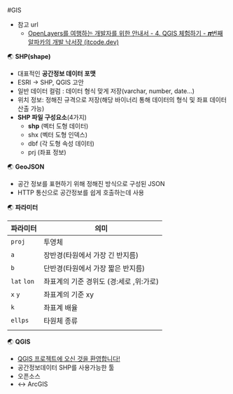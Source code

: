 #GIS 
- 참고 url
	- [OpenLayers를 여행하는 개발자를 위한 안내서 - 4. QGIS 체험하기 - 𝝅번째 알파카의 개발 낙서장 (itcode.dev)](https://blog.itcode.dev/projects/2022/03/05/gis-guide-for-programmer-4)

🌏 **SHP(shape)**
- 대표적인 **공간정보 데이터 포맷**
- ESRI -> SHP, QGIS 고안
- 일반 데이터 컬럼 :  데이터 형식 맞게 저장(varchar, number, date...)
- 위치 정보: 정해진 규격으로 저장(해당 바이너리 통해 데이터의 형식 및 좌표 데이터 산출 가능)
- **SHP 파일 구성요소**(4가지)
	- **shp** (벡터 도형 데이터)
	- shx (벡터 도형 인덱스)
	- dbf (각 도형 속성 데이터)
	- prj (좌표 정보)

🌏 **GeoJSON**
- 공간 정보를 표현하기 위해 정해진 방식으로 구성된 JSON
- HTTP 통신으로 공간정보를 쉽게 호출하는데 사용

🌏 **파라미터**

| 파라미터        | 의미                       |
| ----------- | ------------------------ |
| `proj`      | 투영체                      |
| `a`         | 장반경(타원에서 가장 긴 반지름)       |
| `b`         | 단반경(타원에서 가장 짧은 반지름)      |
| `lat` `lon` | 좌표계의 기준 경위도 (경:세로 ,위:가로) |
| `x` `y`     | 좌표계의 기준 xy               |
| `k`         | 좌표계 배율                   |
| `ellps`     | 타원체 종류                   |
|             |                          |



🌏 **QGIS**
- [QGIS 프로젝트에 오신 것을 환영합니다!](https://qgis.org/ko/site/)
- 공간정보데이터 SHP를 사용가능한 툴
- 오픈소스
- <-> ArcGIS



